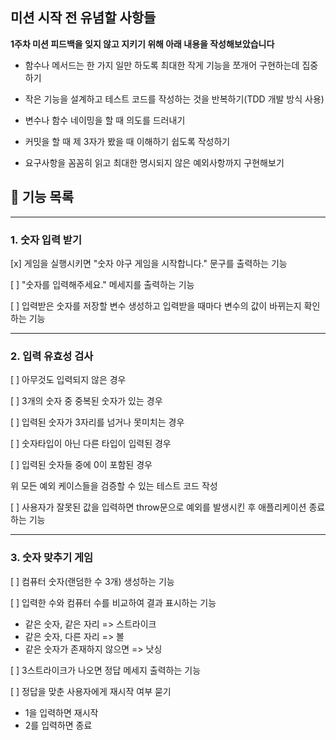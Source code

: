 ## 미션 시작 전 유념할 사항들

**1주차 미션 피드백을 잊지 않고 지키기 위해 아래 내용을 작성해보았습니다**

* 함수나 메서드는 한 가지 일만 하도록 최대한 작게 기능을 쪼개어 구현하는데 집중하기

* 작은 기능을 설계하고 테스트 코드를 작성하는 것을 반복하기(TDD 개발 방식 사용)

* 변수나 함수 네이밍을 할 때 의도를 드러내기

* 커밋을 할 때 제 3자가 봤을 때 이해하기 쉽도록 작성하기

* 요구사항을 꼼꼼히 읽고 최대한 명시되지 않은 예외사항까지 구현해보기

## 🚀 기능 목록

---

### 1. 숫자 입력 받기

  [x] 게임을 실행시키면 "숫자 야구 게임을 시작합니다." 문구를 출력하는 기능

  [ ] "숫자를 입력해주세요." 메세지를 출력하는 기능

  [ ] 입력받은 숫자를 저장할 변수 생성하고 입력받을 때마다 변수의 값이 바뀌는지 확인하는 기능

---

### 2. 입력 유효성 검사 

  [ ] 아무것도 입력되지 않은 경우

  [ ] 3개의 숫자 중 중복된 숫자가 있는 경우

  [ ] 입력된 숫자가 3자리를 넘거나 못미치는 경우

  [ ] 숫자타입이 아닌 다른 타입이 입력된 경우

  [ ] 입력된 숫자들 중에 0이 포함된 경우

  위 모든 예외 케이스들을 검증할 수 있는 테스트 코드 작성

  [ ] 사용자가 잘못된 값을 입력하면 throw문으로 예외를 발생시킨 후 애플리케이션 종료하는 기능

---


### 3. 숫자 맞추기 게임

  [ ] 컴퓨터 숫자(랜덤한 수 3개) 생성하는 기능

  [ ] 입력한 수와 컴퓨터 수를 비교하여 결과 표시하는 기능

  * 같은 숫자, 같은 자리 => 스트라이크
  * 같은 숫자, 다른 자리 => 볼
  * 같은 숫자가 존재하지 않으면 => 낫싱

  [ ] 3스트라이크가 나오면 정답 메세지 출력하는 기능

  [ ] 정답을 맞춘 사용자에게 재시작 여부 묻기

  * 1을 입력하면 재시작
  * 2를 입력하면 종료

